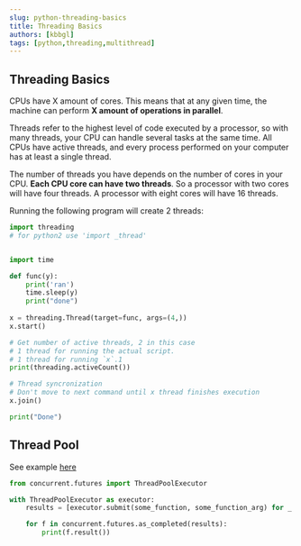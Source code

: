 ```yaml
---
slug: python-threading-basics
title: Threading Basics
authors: [kbbgl]
tags: [python,threading,multithread]
---
```


## Threading Basics

CPUs have X amount of cores. This means that at any given time, the machine can perform **X amount of operations in parallel**.

Threads refer to the highest level of code executed by a processor, so with many threads, your CPU can handle several tasks at the same time. All CPUs have active threads, and every process performed on your computer has at least a single thread.

The number of threads you have depends on the number of cores in your CPU. **Each CPU core can have two threads**. So a processor with two cores will have four threads. A processor with eight cores will have 16 threads.

Running the following program will create 2 threads:

```python
import threading
# for python2 use 'import _thread'


import time

def func(y):
    print('ran')
    time.sleep(y)
    print("done")
    
x = threading.Thread(target=func, args=(4,))
x.start()

# Get number of active threads, 2 in this case
# 1 thread for running the actual script.
# 1 thread for running `x`.1
print(threading.activeCount())

# Thread syncronization
# Don't move to next command until x thread finishes execution
x.join()

print("Done")
```

## Thread Pool

See example [here](https://docs.python.org/3/library/concurrent.futures.html#threadpoolexecutor-example)

```python
from concurrent.futures import ThreadPoolExecutor

with ThreadPoolExecutor as executor:
    results = [executor.submit(some_function, some_function_arg) for _ in range(NUMBER_OF_THREADS)]

    for f in concurrent.futures.as_completed(results):
        print(f.result())
```
